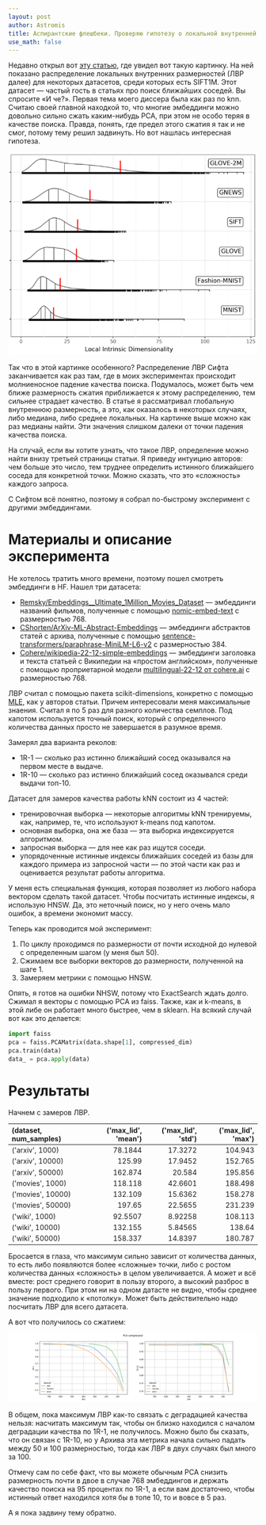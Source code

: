 ```yaml
--- 
layout: post 
author: Astromis 
title: Аспирантские флешбеки. Проверяю гипотезу о локальной внутренней размерности как границы сжатия векторного пространства
use_math: false
--- 
```


Недавно открыл вот [эту статью](https://arxiv.org/pdf/1907.07387), где увидел вот такую картинку. На ней показано распределение локальных внутренних размерностей (ЛВР далее) для некоторых датасетов, среди которых есть SIFT1M. Этот датасет — частый гость в статьях про поиск ближайших соседей. Вы спросите «И че?». Первая тема моего диссера была как раз по knn. Считаю своей главной находкой то, что многие эмбеддинги можно довольно сильно сжать каким-нибудь PCA, при этом не особо теряя в качестве поиска. Правда, понять, где предел этого сжатия я так и не смог, потому тему решил задвинуть. Но вот нашлась интересная гипотеза.

![](/assets/images/firefox_0yV09TzYuR.png)

Так что в этой картинке особенного? Распределение ЛВР Сифта заканчивается как раз там, где в моих экспериментах происходит молниеносное падение качества поиска. Подумалось, может быть чем ближе размерность сжатия приближается к этому распределению, тем сильнее страдает качество. В статье я рассматривал глобальную внутреннюю размерность, а это, как оказалось в некоторых случаях, либо медиана, либо среднее локальных. На картинке выше можно как раз медианы найти. Эти значения слишком далеки от точки падения качества поиска.

На случай, если вы хотите узнать, что такое ЛВР, определение можно найти внизу третьей страницы статьи. Я приведу интуицию авторов: чем больше это число, тем труднее определить истинного ближайшего соседа для конкретной точки. Можно сказать, что это «сложность» каждого запроса.

С Сифтом всё понятно, поэтому я собрал по-быстрому эксперимент с другими эмбеддингами. 

# Материалы и описание эксперимента

Не хотелось тратить много времени, поэтому пошел смотреть эмбеддинги в HF. Нашел три датасета:

- [Remsky/Embeddings__Ultimate_1Million_Movies_Dataset](https://huggingface.co/datasets/Remsky/Embeddings__Ultimate_1Million_Movies_Dataset) — эмбеддинги названий фильмов, полученные с помощью [nomic-embed-text](https://ollama.com/library/nomic-embed-text) с размерностью 768.
- [CShorten/ArXiv-ML-Abstract-Embeddings](https://huggingface.co/datasets/CShorten/ArXiv-ML-Abstract-Embeddings) — эмбеддинги абстрактов статей с архива, полученные с помощью [sentence-transformers/paraphrase-MiniLM-L6-v2](https://huggingface.co/sentence-transformers/paraphrase-MiniLM-L6-v2) с размерностью 384.
- [Cohere/wikipedia-22-12-simple-embeddings](https://huggingface.co/datasets/Cohere/wikipedia-22-12-simple-embeddings) — эмбеддинги заголовка и текста статьей с Википедии на «простом английском», полученные с помощью проприетарной модели [multilingual-22-12 от cohere.ai](https://txt.cohere.ai/multilingual/) с размерностью 768.

ЛВР считал с помощью пакета scikit-dimensions, конкретно с помощью [MLE](https://scikit-dimension.readthedocs.io/en/latest/skdim.id.MLE.html), как у авторов статьи. Причем интересовали меня максимальные знаения. Считал я по 5 раз для разного количества семплов. Под капотом используется точный поиск, который с определенного количества данных просто не завершается в разумное время.

Замерял два варианта реколов:
- 1R-1 — сколько раз истинно ближайший сосед оказывался на первом месте в выдаче.
- 1R-10 — сколько раз истинно ближайший сосед оказывался среди выдачи топ-10.

Датасет для замеров качества работы kNN состоит из 4 частей:
- тренировочная выборка — некоторые алгоритмы kNN тренируемы, как, например, те, что используют k-means под капотом.
- основная выборка, она же база — эта выборка индексируется алгоритмом.
- запросная выборка — для нее как раз ищутся соседи.
- упорядоченные истинные индексы ближайших соседей из базы для каждого примера из запросной части — по этой части как раз и оценивается результат работы алгоритма.

У меня есть специальная функция, которая позволяет из любого набора вектором сделать такой датасет. Чтобы посчитать истинные индексы, я использую HNSW. Да, это неточный поиск, но у него очень мало ошибок, а времени экономит массу.

Теперь как проводится мой эксперимент:
1. По циклу проходимся по размерности от почти исходной до нулевой с определенным шагом (у меня был 50).
2. Сжимаем все выборки векторов до размерности, полученной на шаге 1.
3. Замеряем метрики с помощью HNSW.

Опять, я готов на ошибки NHSW, потому что ExactSearch ждать долго. Сжимал я векторы с помощью PCA из faiss. Также, как и k-means, в этой либе он работает много быстрее, чем в sklearn. На всякий случай вот как это делается:

```python
import faiss
pca = faiss.PCAMatrix(data.shape[1], compressed_dim)
pca.train(data)
data_ = pca.apply(data)
```

# Результаты

Начнем с замеров ЛВР.

|(dataset, num_samples)|('max_lid', 'mean') |   ('max_lid', 'std') |   ('max_lid', 'max') |
|:------------------|----------------------:|---------------------:|---------------------:|
| ('arxiv', 1000)   |               78.1844 |             17.3272  |              104.943 |
| ('arxiv', 10000)  |              125.99   |             17.9452  |              152.765 |
| ('arxiv', 50000)  |              162.874  |             20.584   |              195.856 |
| ('movies', 1000)  |              118.118  |             42.6601  |              188.498 |
| ('movies', 10000) |              132.109  |             15.6362  |              158.278 |
| ('movies', 50000) |              197.65   |             22.5655  |              231.239 |
| ('wiki', 1000)    |               92.5507 |              8.92258 |              108.113 |
| ('wiki', 10000)   |              132.155  |              5.84565 |              138.64  |
| ('wiki', 50000)   |              158.337  |             14.8397  |              180.787 |


Бросается в глаза, что максимум сильно зависит от количества данных, то есть либо появляются более «сложные» точки, либо с ростом количества данных «сложность» в целом увеличивается. А может и всё вместе: рост среднего говорит в пользу второго, а высокий разброс в пользу первого. При этом ни на одном датасте не видно, чтобы среднее значение подходило к «потолку». Может быть действительно надо посчитать ЛВР для всего датасета.

А вот что получилось со сжатием:

![](/assets/images/pca_compression_3_datasets.png)

В общем, пока максимум ЛВР как-то связать с деградацией качества нельзя: насчитать максимум так, чтобы он близко находился с началом деградации качества по 1R-1, не получилось. Можно было бы сказать, что он связан с 1R-10, но у Архива эта метрика начала сильно падать между 50 и 100 размерностью, тогда как ЛВР в двух случаях был много за 100.

Отмечу сам по себе факт, что вы можете обычным PCA снизить размерность почти в двое в случае 768 эмбеддингов и держать качество поиска на 95 процентах по 1R-1, а если вам достаточно, чтобы истинный ответ находился хотя бы в топе 10, то и вовсе в 5 раз.

А я пока задвину тему обратно.

